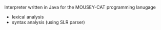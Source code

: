 Interpreter written in Java for the MOUSEY-CAT programming lanugage

- lexical analysis
- syntax analysis (using SLR parser)